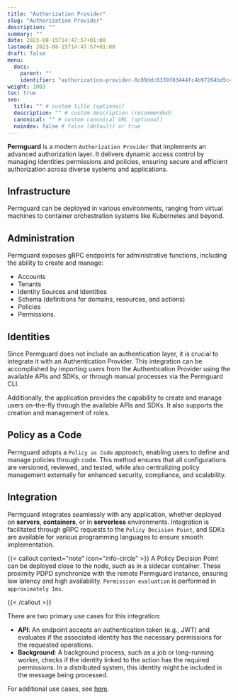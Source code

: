 ```yaml
---
title: "Authorization Provider"
slug: "Authorization Provider"
description: ""
summary: ""
date: 2023-08-15T14:47:57+01:00
lastmod: 2023-08-15T14:47:57+01:00
draft: false
menu:
  docs:
    parent: ""
    identifier: "authorization-provider-8c89ddc8339f83444fc4b97264bd5c45"
weight: 1003
toc: true
seo:
  title: "" # custom title (optional)
  description: "" # custom description (recommended)
  canonical: "" # custom canonical URL (optional)
  noindex: false # false (default) or true
---
```


**Permguard** is a modern `Authorization Provider` that implements an advanced authorization layer. It delivers dynamic access control by managing identities permissions and policies, ensuring secure and efficient authorization across diverse systems and applications.

## Infrastructure

Permguard can be deployed in various environments, ranging from virtual machines to container orchestration systems like Kubernetes and beyond.

## Administration

Permguard exposes gRPC endpoints for administrative functions, including the ability to create and manage:

- Accounts
- Tenants
- Identity Sources and Identities
- Schema (definitions for domains, resources, and actions)
- Policies
- Permissions.

## Identities

Since Permguard does not include an authentication layer, it is crucial to integrate it with an Authentication Provider. This integration can be accomplished by importing users from the Authentication Provider using the available APIs and SDKs, or through manual processes via the Permguard CLI.

Additionally, the application provides the capability to create and manage users on-the-fly through the available APIs and SDKs. It also supports the creation and management of roles.

## Policy as a Code

Permguard adopts a `Policy as Code` approach, enabling users to define and manage policies through code. This method ensures that all configurations are versioned, reviewed, and tested, while also centralizing policy management externally for enhanced security, compliance, and scalability.

## Integration

Permguard integrates seamlessly with any application, whether deployed on **servers**, **containers**, or in **serverless** environments. Integration is facilitated through gRPC requests to the `Policy Decision Point`, and SDKs are available for various programming languages to ensure smooth implementation.

{{< callout context="note" icon="info-circle" >}}
A Policy Decision Point can be deployed close to the node, such as in a sidecar container. These proximity PDPD synchronize with the remote Permguard instance, ensuring low latency and high availability. `Permission evaluation` is performed in `approximately 1ms`.

{{< /callout >}}

There are two primary use cases for this integration:

- **API**: An endpoint accepts an authentication token (e.g., JWT) and evaluates if the associated identity has the necessary permissions for the requested operations.
- **Background**: A background process, such as a job or long-running worker, checks if the identity linked to the action has the required permissions. In a distributed system, this identity might be included in the message being processed.

For additional use cases, see [here](/docs/0.1/getting-started/patterns-through-use-cases).
